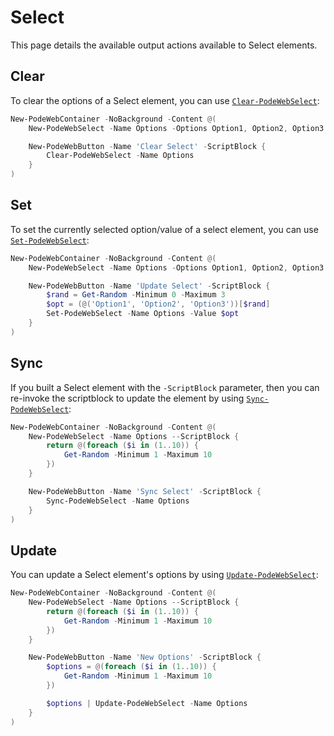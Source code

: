 # Select

This page details the available output actions available to Select elements.

## Clear

To clear the options of a Select element, you can use [`Clear-PodeWebSelect`](../../../Functions/Outputs/Clear-PodeWebSelect):

```powershell
New-PodeWebContainer -NoBackground -Content @(
    New-PodeWebSelect -Name Options -Options Option1, Option2, Option3

    New-PodeWebButton -Name 'Clear Select' -ScriptBlock {
        Clear-PodeWebSelect -Name Options
    }
)
```

## Set

To set the currently selected option/value of a select element, you can use [`Set-PodeWebSelect`](../../../Functions/Outputs/Set-PodeWebSelect):

```powershell
New-PodeWebContainer -NoBackground -Content @(
    New-PodeWebSelect -Name Options -Options Option1, Option2, Option3

    New-PodeWebButton -Name 'Update Select' -ScriptBlock {
        $rand = Get-Random -Minimum 0 -Maximum 3
        $opt = (@('Option1', 'Option2', 'Option3'))[$rand]
        Set-PodeWebSelect -Name Options -Value $opt
    }
)
```

## Sync

If you built a Select element with the `-ScriptBlock` parameter, then you can re-invoke the scriptblock to update the element by using [`Sync-PodeWebSelect`](../../../Functions/Outputs/Sync-PodeWebSelect):

```powershell
New-PodeWebContainer -NoBackground -Content @(
    New-PodeWebSelect -Name Options --ScriptBlock {
        return @(foreach ($i in (1..10)) {
            Get-Random -Minimum 1 -Maximum 10
        })
    }

    New-PodeWebButton -Name 'Sync Select' -ScriptBlock {
        Sync-PodeWebSelect -Name Options
    }
)
```

## Update

You can update a Select element's options by using [`Update-PodeWebSelect`](../../../Functions/Outputs/Update-PodeWebSelect):

```powershell
New-PodeWebContainer -NoBackground -Content @(
    New-PodeWebSelect -Name Options --ScriptBlock {
        return @(foreach ($i in (1..10)) {
            Get-Random -Minimum 1 -Maximum 10
        })
    }

    New-PodeWebButton -Name 'New Options' -ScriptBlock {
        $options = @(foreach ($i in (1..10)) {
            Get-Random -Minimum 1 -Maximum 10
        })

        $options | Update-PodeWebSelect -Name Options
    }
)
```
